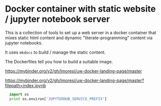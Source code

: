 # Docker container with static website / jupyter notebook server


This is a collection of tools to set up a web server in a docker
container that mixes static html content and dynamic
 "literate-programming" content via jupyter notebooks.

It uses `mkdocs` to build / manage the static content.

The Dockerfiles tell you how to build a suitable image.


https://mybinder.org/v2/gh/lmoresi/uw-docker-landing-page/master

https://mybinder.org/v2/gh/lmoresi/uw-docker-landing-page/master?filepath=index.ipynb

```python
  import os
  print os.environ['JUPYTERHUB_SERVICE_PREFIX']
```
